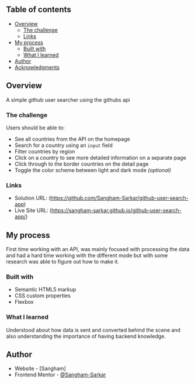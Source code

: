 
## Table of contents

- [Overview](#overview)
  - [The challenge](#the-challenge)
  - [Links](#links)
- [My process](#my-process)
  - [Built with](#built-with)
  - [What I learned](#what-i-learned)
- [Author](#author)
- [Acknowledgments](#acknowledgments)

## Overview
  A simple github user searcher using the githubs api
  
### The challenge

Users should be able to:

- See all countries from the API on the homepage
- Search for a country using an `input` field
- Filter countries by region
- Click on a country to see more detailed information on a separate page
- Click through to the border countries on the detail page
- Toggle the color scheme between light and dark mode *(optional)*

### Links

- Solution URL: (https://github.com/Sangham-Sarkar/github-user-search-app)
- Live Site URL: (https://sangham-sarkar.github.io/github-user-search-app/)

## My process
First time working with an API, was mainly focused with processing the data and had a hard time working with the different mode but with some research was able to figure out how to make it.

### Built with

- Semantic HTML5 markup
- CSS custom properties
- Flexbox
### What I learned

Understood about how data is sent and converted behind the scene and also understanding the importance of having backend knowledge.


## Author


- Website - [Sangham]
- Frontend Mentor - [@Sangham-Sarkar](https://www.frontendmentor.io/profile/Sangham-Sarkar)
